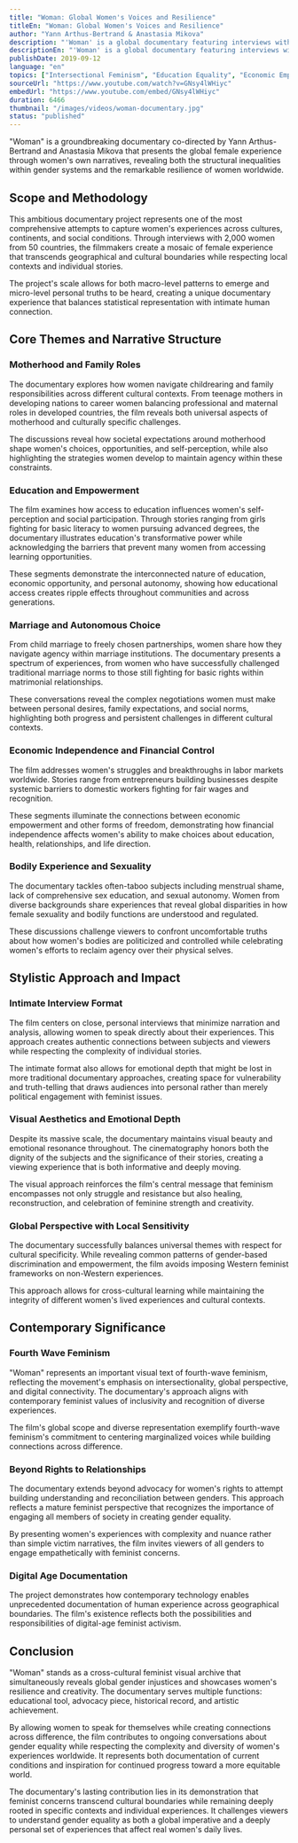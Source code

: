 ```yaml
---
title: "Woman: Global Women's Voices and Resilience"
titleEn: "Woman: Global Women's Voices and Resilience"
author: "Yann Arthus-Bertrand & Anastasia Mikova"
description: "'Woman' is a global documentary featuring interviews with 2,000 women from 50 countries, presenting their authentic experiences on topics including motherhood, education, marriage, economic independence, menstruation, and sexuality. The film not only reveals the injustices faced by women worldwide but also emphasizes their inner strength and ability to change the world."
descriptionEn: "'Woman' is a global documentary featuring interviews with 2,000 women from 50 countries, presenting their authentic experiences on topics including motherhood, education, marriage, economic independence, menstruation, and sexuality. The film not only reveals the injustices faced by women worldwide but also emphasizes their inner strength and ability to change the world."
publishDate: 2019-09-12
language: "en"
topics: ["Intersectional Feminism", "Education Equality", "Economic Empowerment", "Bodily Autonomy", "Anti-Sexual Violence"]
sourceUrl: "https://www.youtube.com/watch?v=GNsy4lWHiyc"
embedUrl: "https://www.youtube.com/embed/GNsy4lWHiyc"
duration: 6466
thumbnail: "/images/videos/woman-documentary.jpg"
status: "published"
---
```


"Woman" is a groundbreaking documentary co-directed by Yann Arthus-Bertrand and Anastasia Mikova that presents the global female experience through women's own narratives, revealing both the structural inequalities within gender systems and the remarkable resilience of women worldwide.

## Scope and Methodology

This ambitious documentary project represents one of the most comprehensive attempts to capture women's experiences across cultures, continents, and social conditions. Through interviews with 2,000 women from 50 countries, the filmmakers create a mosaic of female experience that transcends geographical and cultural boundaries while respecting local contexts and individual stories.

The project's scale allows for both macro-level patterns to emerge and micro-level personal truths to be heard, creating a unique documentary experience that balances statistical representation with intimate human connection.

## Core Themes and Narrative Structure

### Motherhood and Family Roles
The documentary explores how women navigate childrearing and family responsibilities across different cultural contexts. From teenage mothers in developing nations to career women balancing professional and maternal roles in developed countries, the film reveals both universal aspects of motherhood and culturally specific challenges.

The discussions reveal how societal expectations around motherhood shape women's choices, opportunities, and self-perception, while also highlighting the strategies women develop to maintain agency within these constraints.

### Education and Empowerment
The film examines how access to education influences women's self-perception and social participation. Through stories ranging from girls fighting for basic literacy to women pursuing advanced degrees, the documentary illustrates education's transformative power while acknowledging the barriers that prevent many women from accessing learning opportunities.

These segments demonstrate the interconnected nature of education, economic opportunity, and personal autonomy, showing how educational access creates ripple effects throughout communities and across generations.

### Marriage and Autonomous Choice
From child marriage to freely chosen partnerships, women share how they navigate agency within marriage institutions. The documentary presents a spectrum of experiences, from women who have successfully challenged traditional marriage norms to those still fighting for basic rights within matrimonial relationships.

These conversations reveal the complex negotiations women must make between personal desires, family expectations, and social norms, highlighting both progress and persistent challenges in different cultural contexts.

### Economic Independence and Financial Control
The film addresses women's struggles and breakthroughs in labor markets worldwide. Stories range from entrepreneurs building businesses despite systemic barriers to domestic workers fighting for fair wages and recognition.

These segments illuminate the connections between economic empowerment and other forms of freedom, demonstrating how financial independence affects women's ability to make choices about education, health, relationships, and life direction.

### Bodily Experience and Sexuality
The documentary tackles often-taboo subjects including menstrual shame, lack of comprehensive sex education, and sexual autonomy. Women from diverse backgrounds share experiences that reveal global disparities in how female sexuality and bodily functions are understood and regulated.

These discussions challenge viewers to confront uncomfortable truths about how women's bodies are politicized and controlled while celebrating women's efforts to reclaim agency over their physical selves.

## Stylistic Approach and Impact

### Intimate Interview Format
The film centers on close, personal interviews that minimize narration and analysis, allowing women to speak directly about their experiences. This approach creates authentic connections between subjects and viewers while respecting the complexity of individual stories.

The intimate format also allows for emotional depth that might be lost in more traditional documentary approaches, creating space for vulnerability and truth-telling that draws audiences into personal rather than merely political engagement with feminist issues.

### Visual Aesthetics and Emotional Depth
Despite its massive scale, the documentary maintains visual beauty and emotional resonance throughout. The cinematography honors both the dignity of the subjects and the significance of their stories, creating a viewing experience that is both informative and deeply moving.

The visual approach reinforces the film's central message that feminism encompasses not only struggle and resistance but also healing, reconstruction, and celebration of feminine strength and creativity.

### Global Perspective with Local Sensitivity
The documentary successfully balances universal themes with respect for cultural specificity. While revealing common patterns of gender-based discrimination and empowerment, the film avoids imposing Western feminist frameworks on non-Western experiences.

This approach allows for cross-cultural learning while maintaining the integrity of different women's lived experiences and cultural contexts.

## Contemporary Significance

### Fourth Wave Feminism
"Woman" represents an important visual text of fourth-wave feminism, reflecting the movement's emphasis on intersectionality, global perspective, and digital connectivity. The documentary's approach aligns with contemporary feminist values of inclusivity and recognition of diverse experiences.

The film's global scope and diverse representation exemplify fourth-wave feminism's commitment to centering marginalized voices while building connections across difference.

### Beyond Rights to Relationships
The documentary extends beyond advocacy for women's rights to attempt building understanding and reconciliation between genders. This approach reflects a mature feminist perspective that recognizes the importance of engaging all members of society in creating gender equality.

By presenting women's experiences with complexity and nuance rather than simple victim narratives, the film invites viewers of all genders to engage empathetically with feminist concerns.

### Digital Age Documentation
The project demonstrates how contemporary technology enables unprecedented documentation of human experience across geographical boundaries. The film's existence reflects both the possibilities and responsibilities of digital-age feminist activism.

## Conclusion

"Woman" stands as a cross-cultural feminist visual archive that simultaneously reveals global gender injustices and showcases women's resilience and creativity. The documentary serves multiple functions: educational tool, advocacy piece, historical record, and artistic achievement.

By allowing women to speak for themselves while creating connections across difference, the film contributes to ongoing conversations about gender equality while respecting the complexity and diversity of women's experiences worldwide. It represents both documentation of current conditions and inspiration for continued progress toward a more equitable world.

The documentary's lasting contribution lies in its demonstration that feminist concerns transcend cultural boundaries while remaining deeply rooted in specific contexts and individual experiences. It challenges viewers to understand gender equality as both a global imperative and a deeply personal set of experiences that affect real women's daily lives.